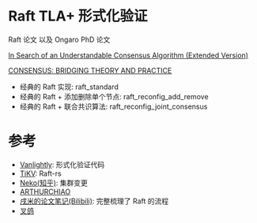 # Raft TLA+ 形式化验证

Raft 论文 以及 Ongaro PhD 论文

[In Search of an Understandable Consensus Algorithm (Extended Version)](https://raft.github.io/raft.pdf)

[CONSENSUS: BRIDGING THEORY AND PRACTICE](https://web.stanford.edu/~ouster/cgi-bin/papers/OngaroPhD.pdf)

- 经典的 Raft 实现: raft_standard
- 经典的 Raft + 添加删除单个节点: raft_reconfig_add_remove
- 经典的 Raft + 联合共识算法: raft_reconfig_joint_consensus

# 参考
- [Vanlightly](https://github.com/Vanlightly/raft-tlaplus): 形式化验证代码
- [TiKV](https://github.com/tikv/raft-rs): Raft-rs
- [Neko(知乎)](https://www.zhihu.com/people/neko.0x0/posts): 集群变更
- [ARTHURCHIAO](https://arthurchiao.art/blog/raft-paper-zh/)
- [戌米的论文笔记(Bilibili)](https://www.bilibili.com/video/BV1pr4y1b7H5/?spm_id_from=333.880.my_history.page.click&vd_source=f1ab996222e44d51588d415020f0337c): 完整梳理了 Raft 的流程
- [叉鸽](https://blog.mrcroxx.com/categories/%E6%B7%B1%E5%85%A5%E6%B5%85%E5%87%BAetcd/raft/)